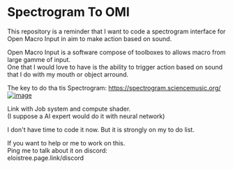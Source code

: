# Spectrogram To OMI  
This repository is a reminder that I want to code a spectrogram interface for Open Macro Input in aim to make action based on sound.  
   

Open Macro Input is a software compose of toolboxes to allows macro from large gamme of input.  
One that I would love to have is the ability to trigger action based on sound that I do with my mouth or object arround.  

The key to do tha tis Spectrogram: 
https://spectrogram.sciencemusic.org/  
 [![image](https://user-images.githubusercontent.com/20149493/170843827-7c2a6034-2e3a-4e88-8360-ae139c89efe1.png)](https://spectrogram.sciencemusic.org/  )

Link with Job system and compute shader.  
(I suppose a AI expert would do it with neural network)   

I don't have time to code it now. But it is strongly on my to do list.  

If you want to help or me to work on this.   
Ping me to talk about it on discord:  
eloistree.page.link/discord  
